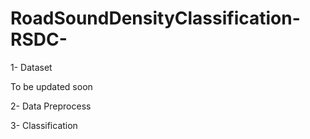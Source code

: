 # RoadSoundDensityClassification-RSDC-

1- Dataset

To be updated soon

2- Data Preprocess



3- Classification
